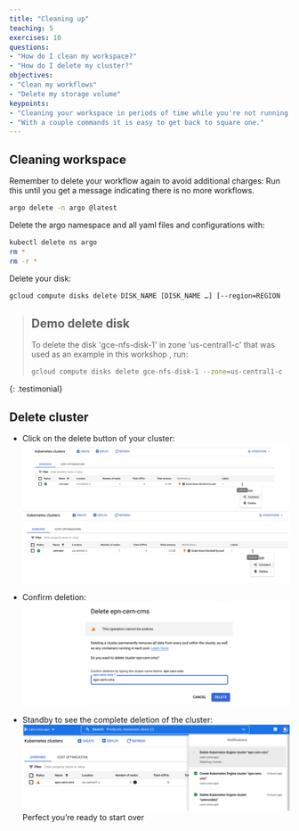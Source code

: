 ```yaml
---
title: "Cleaning up"
teaching: 5
exercises: 10
questions:
- "How do I clean my workspace?"
- "How do I delete my cluster?"
objectives:
- "Clean my workflows"
- "Delete my storage volume"
keypoints:
- "Cleaning your workspace in periods of time while you're not running workflows will save you money."
- "With a couple commands it is easy to get back to square one."
---
```



## Cleaning workspace

Remember to delete your workflow again to avoid additional charges:
Run this until you get a message indicating there is no more workflows.

```bash
argo delete -n argo @latest
```

Delete the argo namespace and all yaml files and configurations with:

```bash
kubectl delete ns argo
rm *
rm -r *
```

Delete your disk:
```bash
gcloud compute disks delete DISK_NAME [DISK_NAME …] [--region=REGION     | --zone=ZONE]
```

> ## Demo delete disk
>
> To delete the disk 'gce-nfs-disk-1' in zone 'us-central1-c' that was used as an example in this workshop , run:
>
> ```bash
> gcloud compute disks delete gce-nfs-disk-1 --zone=us-central1-c
> ```
>
{: .testimonial}

## Delete cluster

* Click on the delete button of your cluster:
![](../fig/Connection.PNG)
![](../fig/Connection2.PNG)

* Confirm deletion:
![](../fig/DeleteCluster.PNG)

* Standby to see the complete deletion of the cluster:
![](../fig/StartOver5.PNG)
Perfect you’re ready to start over
